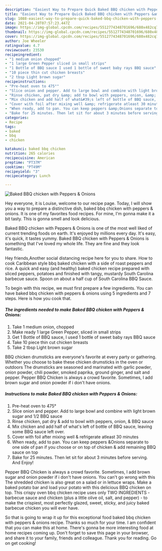 ```yaml
---
description: "Easiest Way to Prepare Quick Baked BBQ chicken with Peppers &amp;amp; Onions"
title: "Easiest Way to Prepare Quick Baked BBQ chicken with Peppers &amp;amp; Onions"
slug: 1088-easiest-way-to-prepare-quick-baked-bbq-chicken-with-peppers-and-amp-onions
date: 2021-04-28T07:57:23.447Z
image: https://img-global.cpcdn.com/recipes/5512774348701696/680x482cq70/baked-bbq-chicken-with-peppers-onions-recipe-main-photo.jpg
thumbnail: https://img-global.cpcdn.com/recipes/5512774348701696/680x482cq70/baked-bbq-chicken-with-peppers-onions-recipe-main-photo.jpg
cover: https://img-global.cpcdn.com/recipes/5512774348701696/680x482cq70/baked-bbq-chicken-with-peppers-onions-recipe-main-photo.jpg
author: Joe Wheeler
ratingvalue: 4.7
reviewcount: 23530
recipeingredient:
- "1 medium onion chopped"
- "1 large Green Pepper sliced in small strips"
- "1 Bottle of BBQ sauce I used 1 bottle of sweet baby rays BBQ sauce"
- "10 piece thin cut chicken breasts"
- "2 tbsp Light brown sugar"
recipeinstructions:
- "Pre-heat oven to 475°"
- "Slice onion and pepper. Add to large bowl and combine with light brown sugar and 1/2 BBQ sauce"
- "Rinse chicken, pat dry &amp; add to bowl with peppers, onion, &amp; BBQ sauce"
- "Mix chicken and add half of what&#39;s left of bottle of BBQ sauce, leaving some BBQ sauce left over."
- "Cover with foil after mixing well &amp; refrigerate atleast 30 minutes"
- "When ready, add to pan. You can keep peppers &amp;Onions separate to one side of pan if you choose or on top of chicken &amp; add remaining BBQ sauce on top"
- "Bake for 25 minutes. Then let sit for about 3 minutes before serving. And Enjoy!"
categories:
- Recipe
tags:
- baked
- bbq
- chicken

katakunci: baked bbq chicken 
nutrition: 265 calories
recipecuisine: American
preptime: "PT37M"
cooktime: "PT49M"
recipeyield: "3"
recipecategory: Lunch

---
```



![Baked BBQ chicken with Peppers &amp; Onions](https://img-global.cpcdn.com/recipes/5512774348701696/680x482cq70/baked-bbq-chicken-with-peppers-onions-recipe-main-photo.jpg)

Hey everyone, it is Louise, welcome to our recipe page. Today, I will show you a way to prepare a distinctive dish, baked bbq chicken with peppers &amp; onions. It is one of my favorites food recipes. For mine, I'm gonna make it a bit tasty. This is gonna smell and look delicious.

Baked BBQ chicken with Peppers &amp; Onions is one of the most well liked of current trending foods on earth. It's enjoyed by millions every day. It's easy, it's quick, it tastes yummy. Baked BBQ chicken with Peppers &amp; Onions is something that I've loved my whole life. They are fine and they look fantastic.

Hey friends,Another social distancing recipe here for you to share. How to cook Caribbean style bbq baked chicken with a side of roast peppers and rice. A quick and easy (and healthy) baked chicken recipe prepared with sliced peppers, potatoes and finished with tangy, mustardy South Carolina barbecue sauce. Spoon on about a half cup of South Carolina BBQ Sauce.


To begin with this recipe, we must first prepare a few ingredients. You can have baked bbq chicken with peppers &amp; onions using 5 ingredients and 7 steps. Here is how you cook that.

<!--inarticleads1-->

##### The ingredients needed to make Baked BBQ chicken with Peppers &amp; Onions:

1. Take 1 medium onion, chopped
1. Make ready 1 large Green Pepper, sliced in small strips
1. Get 1 Bottle of BBQ sauce, I used 1 bottle of sweet baby rays BBQ sauce
1. Take 10 piece thin cut chicken breasts
1. Take 2 tbsp Light brown sugar


BBQ chicken drumsticks are everyone&#39;s favorite at every party or gathering. Whether you choose to bake these chicken drumsticks in the oven or outdoors The drumsticks are seasoned and marinated with garlic powder, onion powder, chili powder, smoked paprika, ground ginger, and salt and pepper. Pepper BBQ Chicken is always a crowd favorite. Sometimes, I add brown sugar and onion powder if i don&#39;t have onions. 

<!--inarticleads2-->

##### Instructions to make Baked BBQ chicken with Peppers &amp; Onions:

1. Pre-heat oven to 475°
1. Slice onion and pepper. Add to large bowl and combine with light brown sugar and 1/2 BBQ sauce
1. Rinse chicken, pat dry &amp; add to bowl with peppers, onion, &amp; BBQ sauce
1. Mix chicken and add half of what&#39;s left of bottle of BBQ sauce, leaving some BBQ sauce left over.
1. Cover with foil after mixing well &amp; refrigerate atleast 30 minutes
1. When ready, add to pan. You can keep peppers &amp;Onions separate to one side of pan if you choose or on top of chicken &amp; add remaining BBQ sauce on top
1. Bake for 25 minutes. Then let sit for about 3 minutes before serving. And Enjoy!


Pepper BBQ Chicken is always a crowd favorite. Sometimes, I add brown sugar and onion powder if i don&#39;t have onions. You can&#39;t go wrong with this The shredded chicken is also great on a salad or in lettuce wraps. Make a baked potato bar and load your potato with this delicious BBQ chicken on top. This crispy oven bbq chicken recipe uses only TWO INGREDIENTS - barbecue sauce and chicken (plus a little olive oil, salt, and pepper) - to make the crispiest, most perfectly glazed, sweet, sticky, and juicy baked barbecue chicken you will ever have. 

So that is going to wrap it up for this exceptional food baked bbq chicken with peppers &amp; onions recipe. Thanks so much for your time. I am confident that you can make this at home. There's gonna be more interesting food at home recipes coming up. Don't forget to save this page in your browser, and share it to your family, friends and colleague. Thank you for reading. Go on get cooking!
